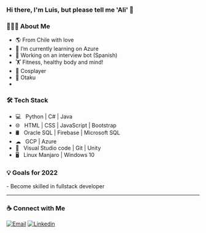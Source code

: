 ### Hi there, I'm Luis, but please tell me 'Ali' 👋

<h3> 👨🏻‍💻 About Me </h3>

- 🌎 From Chile with love
- 🔭 I’m currently learning on Azure
- 💬 Working on an interview bot (Spanish)
- 🏋 Fitness, healthy body and mind!
- 👺 Cosplayer
- 🍜 Otaku
- 

<h3>🛠 Tech Stack</h3>

- 💻 &nbsp; Python | C# | Java
- 🌐 &nbsp; HTML | CSS | JavaScript | Bootstrap
- 🛢 &nbsp; Oracle SQL | Firebase | Microsoft SQL
- ☁ &nbsp; GCP | Azure
- 🔧 &nbsp; Visual Studio code | Git | Unity
- 🖥 &nbsp; Linux Manjaro | Windows 10

<h3>💡 Goals for 2022 </h3>
- Become skilled in fullstack developer

<hr>
<h3>  ☕ Connect with Me</h3>

[![Email](https://img.shields.io/badge/lmora.dev@gmail.com-D14836?style=flat-square&logo=gmail&logoColor=white)](mailto:lmora.dev@gmail.com) [![Linkedin](https://img.shields.io/badge/-Luis%20Mora-blue?style=flat-square&logo=linkedin&logoColor=white&link=https://www.linkedin.com/in/lmora-dev/)](https://www.linkedin.com/in/lmora-dev/)
